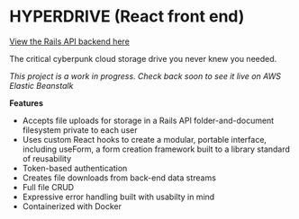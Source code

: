 # HYPERDRIVE (React front end)

[View the Rails API backend here](https://github.com/AngusGMorrison/hyperdrive-api)

The critical cyberpunk cloud storage drive you never knew you needed.

*This project is a work in progress. Check back soon to see it live on AWS Elastic Beanstalk*

**Features**
* Accepts file uploads for storage in a Rails API folder-and-document filesystem private to each user
* Uses custom React hooks to create a modular, portable interface, including useForm, a form creation framework built to a library standard of reusability
* Token-based authentication
* Creates file downloads from back-end data streams
* Full file CRUD
* Expressive error handling built with usabilty in mind
* Containerized with Docker
